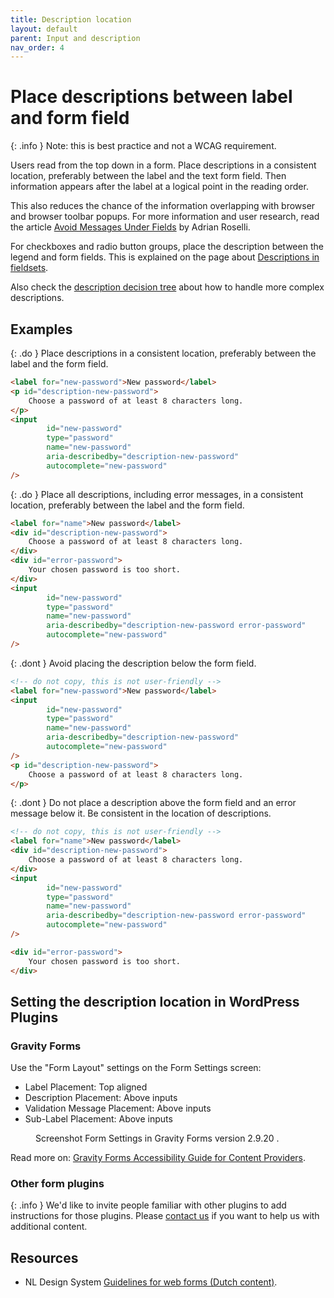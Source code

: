 ```yaml
---
title: Description location
layout: default
parent: Input and description
nav_order: 4
---
```


# Place descriptions between label and form field

{: .info }
Note: this is best practice and not a WCAG requirement.

Users read from the top down in a form. Place descriptions in a consistent location, preferably between the label and the text form field. Then information appears after the label at a logical point in the reading order.

This also reduces the chance of the information overlapping with browser and browser toolbar popups. For more information and user research, read the article [Avoid Messages Under Fields](https://adrianroselli.com/2017/01/avoid-messages-under-fields.html) by Adrian Roselli.

For checkboxes and radio button groups, place the description between the legend and form fields.
This is explained on the page about [Descriptions in fieldsets]({{site.baseurl}}/docs/topics/forms/descriptions/fieldset-description/).

Also check the [description decision tree]({{site.baseurl}}/docs/topics/forms/descriptions/) about how to handle more complex descriptions.

## Examples

{: .do }
Place descriptions in a consistent location, preferably between the label and the form field.

```html
<label for="new-password">New password</label>
<p id="description-new-password">
    Choose a password of at least 8 characters long.
</p>
<input
        id="new-password"
        type="password"
        name="new-password"
        aria-describedby="description-new-password"
        autocomplete="new-password"
/>
```

{: .do }
Place all descriptions, including error messages, in a consistent location, preferably between the label and the form field.

```html
<label for="name">New password</label>
<div id="description-new-password">
    Choose a password of at least 8 characters long.
</div>
<div id="error-password">
    Your chosen password is too short.
</div>
<input
        id="new-password"
        type="password"
        name="new-password"
        aria-describedby="description-new-password error-password"
        autocomplete="new-password"
/>
```


{: .dont }
Avoid placing the description below the form field.

```html
<!-- do not copy, this is not user-friendly -->
<label for="new-password">New password</label>
<input
        id="new-password"
        type="password"
        name="new-password"
        aria-describedby="description-new-password"
        autocomplete="new-password"
/>
<p id="description-new-password">
    Choose a password of at least 8 characters long.
</p>
```


{: .dont }
Do not place a description above the form field and an error message below it. Be consistent in the location of descriptions.

```html
<!-- do not copy, this is not user-friendly -->
<label for="name">New password</label>
<div id="description-new-password">
    Choose a password of at least 8 characters long.
</div>
<input
        id="new-password"
        type="password"
        name="new-password"
        aria-describedby="description-new-password error-password"
        autocomplete="new-password"
/>

<div id="error-password">
    Your chosen password is too short.
</div>
```

## Setting the description location in WordPress Plugins

### Gravity Forms

Use the "Form Layout" settings on the Form Settings screen:

- Label Placement: Top aligned
- Description Placement: Above inputs
- Validation Message Placement: Above inputs
- Sub-Label Placement: Above inputs

<figure>
    <img src="{{site.baseurl}}/assets/images/form-settings-page-layout-gravity-forms.png" alt="">
    <figcaption>Screenshot Form Settings in Gravity Forms version 2.9.20 .</figcaption>
</figure>

Read more on: [Gravity Forms Accessibility Guide for Content Providers](https://docs.gravityforms.com/accessibility-for-content-providers/#h-form-settings).

### Other form plugins

{: .info }
We'd like to invite people familiar with other plugins to add instructions for those plugins.
Please [contact us]({{site.baseurl}}/docs/contact/) if you want to help us with additional content.


## Resources

- NL Design System [Guidelines for web forms (Dutch content)](https://nldesignsystem.nl/richtlijnen/formulieren/).
